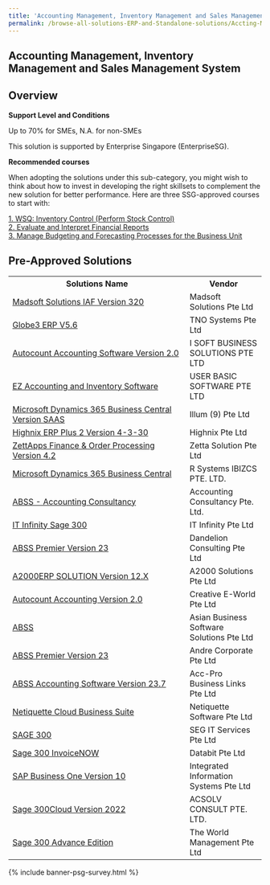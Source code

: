 ```yaml
---
title: 'Accounting Management, Inventory Management and Sales Management System'
permalink: /browse-all-solutions-ERP-and-Standalone-solutions/Accting-Mgmt--Inventory-Mgmt-and-Sales-Mgmt-System
---
```


## Accounting Management, Inventory Management and Sales Management System
## Overview

**Support Level and Conditions**

Up to 70% for SMEs, N.A. for non-SMEs

This solution is supported by Enterprise Singapore (EnterpriseSG).

**Recommended courses**

When adopting the solutions under this sub-category, you might wish to think about how to invest in developing the right skillsets to complement the new solution for better performance. Here are three SSG-approved courses to start with:

<a href='https://sfec.enterprisejobskills.gov.sg/Course_Internet/CourseDetail.aspx?CoursesReferenceNumber=TGS-2020505675'  target='_blank' rel='noopener'>1. WSQ: Inventory Control (Perform Stock Control)</a><br>
<a href='https://sfec.enterprisejobskills.gov.sg/Course_Internet/CourseDetail.aspx?CoursesReferenceNumber=TGS-2018500942'  target='_blank' rel='noopener'>2. Evaluate and Interpret Financial Reports</a><br>
<a href='https://sfec.enterprisejobskills.gov.sg/Course_Internet/CourseDetail.aspx?CoursesReferenceNumber=TGS-2013500351'  target='_blank' rel='noopener'>3. Manage Budgeting and Forecasting Processes for the Business Unit</a><br>

## Pre-Approved Solutions

<table>
<tr>
<th style='width: auto;'><b>Solutions Name</b></th>
<th style='width: 30%;'><b>Vendor</b></th>
</tr>
<tr>
<td><a href='/productivity-solutions-grant/solutionrepo/solution1178' target='_blank'>Madsoft Solutions IAF Version 320</a><br></td>
<td>Madsoft Solutions Pte Ltd</td>
</tr>
<tr>
<td><a href='/productivity-solutions-grant/solutionrepo/solution1238' target='_blank'>Globe3 ERP V5.6</a><br></td>
<td>TNO Systems Pte Ltd</td>
</tr>
<tr>
<td><a href='/productivity-solutions-grant/solutionrepo/solution1355' target='_blank'>Autocount Accounting Software Version 2.0</a><br></td>
<td>I SOFT BUSINESS SOLUTIONS PTE LTD</td>
</tr>
<tr>
<td><a href='/productivity-solutions-grant/solutionrepo/solution1360' target='_blank'>EZ Accounting and Inventory Software</a><br></td>
<td>USER BASIC SOFTWARE PTE LTD</td>
</tr>
<tr>
<td><a href='/productivity-solutions-grant/solutionrepo/solution1397' target='_blank'>Microsoft Dynamics 365 Business Central Version SAAS</a><br></td>
<td>Illum (9) Pte Ltd</td>
</tr>
<tr>
<td><a href='/productivity-solutions-grant/solutionrepo/solution1516' target='_blank'>Highnix ERP Plus 2 Version 4-3-30</a><br></td>
<td>Highnix Pte Ltd</td>
</tr>
<tr>
<td><a href='/productivity-solutions-grant/solutionrepo/solution1876' target='_blank'>ZettApps Finance & Order Processing Version 4.2</a><br></td>
<td>Zetta Solution Pte Ltd</td>
</tr>
<tr>
<td><a href='/productivity-solutions-grant/solutionrepo/solution1972' target='_blank'>Microsoft Dynamics 365 Business Central</a><br></td>
<td>R Systems IBIZCS PTE. LTD.</td>
</tr>
<tr>
<td><a href='/productivity-solutions-grant/solutionrepo/solution1990' target='_blank'>ABSS - Accounting Consultancy</a><br></td>
<td>Accounting Consultancy Pte. Ltd.</td>
</tr>
<tr>
<td><a href='/productivity-solutions-grant/solutionrepo/solution2487' target='_blank'>IT Infinity Sage 300 </a><br></td>
<td>IT Infinity Pte Ltd</td>
</tr>
<tr>
<td><a href='/productivity-solutions-grant/solutionrepo/solution2509' target='_blank'>ABSS Premier Version 23</a><br></td>
<td>Dandelion Consulting Pte Ltd</td>
</tr>
<tr>
<td><a href='/productivity-solutions-grant/solutionrepo/solution2632' target='_blank'>A2000ERP SOLUTION Version 12.X</a><br></td>
<td>A2000 Solutions Pte Ltd</td>
</tr>
<tr>
<td><a href='/productivity-solutions-grant/solutionrepo/solution2697' target='_blank'>Autocount Accounting Version 2.0</a><br></td>
<td>Creative E-World Pte Ltd</td>
</tr>
<tr>
<td><a href='/productivity-solutions-grant/solutionrepo/solution2746' target='_blank'>ABSS</a><br></td>
<td>Asian Business Software Solutions Pte Ltd</td>
</tr>
<tr>
<td><a href='/productivity-solutions-grant/solutionrepo/solution2830' target='_blank'>ABSS Premier Version 23</a><br></td>
<td>Andre Corporate Pte Ltd</td>
</tr>
<tr>
<td><a href='/productivity-solutions-grant/solutionrepo/solution2891' target='_blank'>ABSS Accounting Software Version 23.7</a><br></td>
<td>Acc-Pro Business Links Pte Ltd</td>
</tr>
<tr>
<td><a href='/productivity-solutions-grant/solutionrepo/solution2929' target='_blank'>Netiquette Cloud Business Suite</a><br></td>
<td>Netiquette Software Pte Ltd</td>
</tr>
<tr>
<td><a href='/productivity-solutions-grant/solutionrepo/solution3143' target='_blank'>SAGE 300</a><br></td>
<td>SEG IT Services Pte Ltd</td>
</tr>
<tr>
<td><a href='/productivity-solutions-grant/solutionrepo/solution3197' target='_blank'>Sage 300 InvoiceNOW</a><br></td>
<td>Databit Pte Ltd</td>
</tr>
<tr>
<td><a href='/productivity-solutions-grant/solutionrepo/solution3221' target='_blank'>SAP Business One Version 10</a><br></td>
<td>Integrated Information Systems Pte Ltd</td>
</tr>
<tr>
<td><a href='/productivity-solutions-grant/solutionrepo/solution3390' target='_blank'>Sage 300Cloud Version 2022</a><br></td>
<td>ACSOLV CONSULT PTE. LTD.</td>
</tr>
<tr>
<td><a href='/productivity-solutions-grant/solutionrepo/solution3405' target='_blank'>Sage 300 Advance Edition</a><br></td>
<td>The World Management Pte Ltd</td>
</tr>
</table>

{% include banner-psg-survey.html %}
